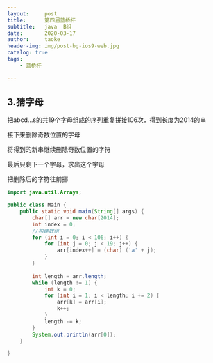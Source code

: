 ```yaml
---
layout:     post
title:      第四届蓝桥杯
subtitle:   java  B组
date:       2020-03-17
author:     taoke
header-img: img/post-bg-ios9-web.jpg
catalog: true
tags:
    - 蓝桥杯
    
---
```


## 3.猜字母

把abcd...s的共19个字母组成的序列重复拼接106次，得到长度为2014的串

接下来删除奇数位置的字母

将得到的新串继续删除奇数位置的字符

最后只剩下一个字母，求出这个字母



把删除后的字符往前挪

```java
import java.util.Arrays;

public class Main {
    public static void main(String[] args) {
        char[] arr = new char[2014];
        int index = 0;
        //构建数组
        for (int i = 0; i < 106; i++) {
            for (int j = 0; j < 19; j++) {
                arr[index++] = (char) ('a' + j);
            }
        }
        
        int length = arr.length;
        while (length != 1) {
            int k = 0;
            for (int i = 1; i < length; i += 2) {
                arr[k] = arr[i];
                k++;
            }
            length -= k;
        }
        System.out.println(arr[0]);
    }

}
```

